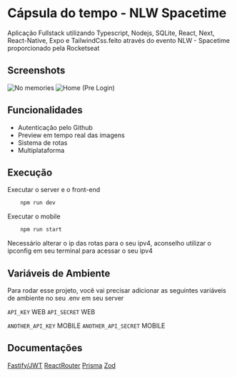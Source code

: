 
# Cápsula do tempo - NLW Spacetime

Aplicação Fullstack utilizando Typescript, Nodejs, SQLite, React, Next, React-Native, Expo e TailwindCss.feito através do evento NLW - Spacetime proporcionado pela Rocketseat


## Screenshots

![No memories](https://github.com/IgorAdelino/NLW-Spacetime/assets/117618427/2c56a5a4-88e4-43ab-a831-33021014fae8)
![Home (Pre Login)](https://github.com/IgorAdelino/NLW-Spacetime/assets/117618427/8708181a-8be7-4d57-a539-b8c428f4032c)


## Funcionalidades

- Autenticação pelo Github
- Preview em tempo real das imagens
- Sistema de rotas
- Multiplataforma


## Execução

Executar o server e o front-end
```bash
    npm run dev
```
    
Executar o mobile
```bash
    npm run start
```
Necessário alterar o ip das rotas para o seu ipv4, aconselho utilizar o ipconfig em seu terminal para acessar o seu ipv4
    
## Variáveis de Ambiente

Para rodar esse projeto, você vai precisar adicionar as seguintes variáveis de ambiente no seu .env em seu server

`API_KEY` WEB
`API_SECRET` WEB

`ANOTHER_API_KEY` MOBILE
`ANOTHER_API_SECRET` MOBILE





## Documentações

[Fastify/JWT](https://github.com/fastify/fastify-jwt)
[ReactRouter](https://reactrouter.com/en/main)
[Prisma](https://www.prisma.io/docs)
[Zod](https://zod.dev/)


